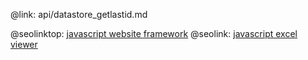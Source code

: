 @link: api/datastore_getlastid.md

@seolinktop: [javascript website framework](https://webix.com)
@seolink: [javascript excel viewer](https://webix.com/widget/excel_viewer/)